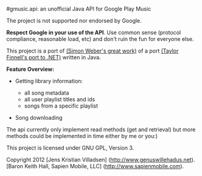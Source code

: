#gmusic.api: an unofficial Java API for Google Play Music

The project is not supported nor endorsed by Google. 

**Respect Google in your use of the API**. Use common sense (protocol compliance, reasonable load, etc) and don't ruin the fun for everyone else.

This project is a port of [(Simon Weber's great work)](https://github.com/simon-weber/Unofficial-Google-Music-API) of a port [(Taylor Finnell's port to .NET)](https://github.com/Byteopia/GoogleMusicAPI.NET) written in Java.

**Feature Overview:**

* Getting library information:
    * all song metadata
    * all user playlist titles and ids
    * songs from a specific playlist

* Song downloading

The api currently only implement read methods (get and retrieval) but more methods could be implemented in time either by me or you:)

This project is licensed under GNU GPL, Version 3.

Copyright 2012
[Jens Kristian Villadsen] (http://www.genuswillehadus.net).
[Baron Keith Hall, Sapien Mobile, LLC] (http://www.sapienmobile.com).
